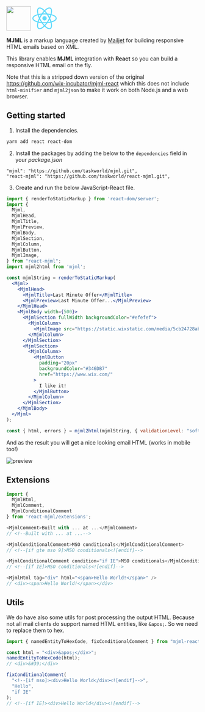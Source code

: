 <img src="https://cdn.worldvectorlogo.com/logos/mjml-by-mailjet.svg" height="64"/> <img src="data:image/svg+xml;base64,PHN2ZyB4bWxucz0iaHR0cDovL3d3dy53My5vcmcvMjAwMC9zdmciIHZpZXdCb3g9Ii0xMS41IC0xMC4yMzE3NCAyMyAyMC40NjM0OCI+CiAgPHRpdGxlPlJlYWN0IExvZ288L3RpdGxlPgogIDxjaXJjbGUgY3g9IjAiIGN5PSIwIiByPSIyLjA1IiBmaWxsPSIjNjFkYWZiIi8+CiAgPGcgc3Ryb2tlPSIjNjFkYWZiIiBzdHJva2Utd2lkdGg9IjEiIGZpbGw9Im5vbmUiPgogICAgPGVsbGlwc2Ugcng9IjExIiByeT0iNC4yIi8+CiAgICA8ZWxsaXBzZSByeD0iMTEiIHJ5PSI0LjIiIHRyYW5zZm9ybT0icm90YXRlKDYwKSIvPgogICAgPGVsbGlwc2Ugcng9IjExIiByeT0iNC4yIiB0cmFuc2Zvcm09InJvdGF0ZSgxMjApIi8+CiAgPC9nPgo8L3N2Zz4K" width="64" height="64"/>

**MJML** is a markup language created by [Mailjet](https://www.mailjet.com/) for building responsive HTML emails based on XML.

This library enables **MJML** integration with **React** so you can build a responsive HTML email on the fly.

Note that this is a stripped down version of the original https://github.com/wix-incubator/mjml-react which this does not include `html-minifier` and `mjml2json` to make it work on both Node.js and a web browser.

## Getting started

1. Install the dependencies.
```sh
yarn add react react-dom
```

2. Install the packages by adding the below to the `dependencies` field in your _package.json_
```
"mjml": "https://github.com/taskworld/mjml.git",
"react-mjml": "https://github.com/taskworld/react-mjml.git",
```

3. Create and run the below JavaScript-React file.

```jsx
import { renderToStaticMarkup } from 'react-dom/server';
import {
  Mjml,
  MjmlHead,
  MjmlTitle,
  MjmlPreview,
  MjmlBody,
  MjmlSection,
  MjmlColumn,
  MjmlButton,
  MjmlImage,
} from "react-mjml";
import mjml2html from 'mjml';

const mjmlString = renderToStaticMarkup(
  <Mjml>
    <MjmlHead>
      <MjmlTitle>Last Minute Offer</MjmlTitle>
      <MjmlPreview>Last Minute Offer...</MjmlPreview>
    </MjmlHead>
    <MjmlBody width={500}>
      <MjmlSection fullWidth backgroundColor="#efefef">
        <MjmlColumn>
          <MjmlImage src="https://static.wixstatic.com/media/5cb24728abef45dabebe7edc1d97ddd2.jpg" />
        </MjmlColumn>
      </MjmlSection>
      <MjmlSection>
        <MjmlColumn>
          <MjmlButton
            padding="20px"
            backgroundColor="#346DB7"
            href="https://www.wix.com/"
          >
            I like it!
          </MjmlButton>
        </MjmlColumn>
      </MjmlSection>
    </MjmlBody>
  </Mjml>
);

const { html, errors } = mjml2html(mjmlString, { validationLevel: "soft" });
```

And as the result you will get a nice looking email HTML (works in mobile too!)

![preview](https://user-images.githubusercontent.com/10008149/41058394-59b8ce9e-69d2-11e8-9eb9-c294f35bae9f.png)

## Extensions

```js
import {
  MjmlHtml,
  MjmlComment,
  MjmlConditionalComment
} from 'react-mjml/extensions';

<MjmlComment>Built with ... at ...</MjmlComment>
// <!--Built with ... at ...-->

<MjmlConditionalComment>MSO conditionals</MjmlConditionalComment>
// <!--[if gte mso 9]>MSO conditionals<![endif]-->

<MjmlConditionalComment condition="if IE">MSO conditionals</MjmlConditionalComment>
// <!--[if IE]>MSO conditionals<![endif]-->

<MjmlHtml tag="div" html="<span>Hello World!</span>" />
// <div><span>Hello World!</span></div>
```

## Utils

We do have also some utils for post processing the output HTML.
Because not all mail clients do support named HTML entities, like `&apos;`.
So we need to replace them to hex.

```js
import { namedEntityToHexCode, fixConditionalComment } from "mjml-react/utils";

const html = "<div>&apos;</div>";
namedEntityToHexCode(html);
// <div>&#39;</div>

fixConditionalComment(
  "<!--[if mso]><div>Hello World</div><![endif]-->",
  "Hello",
  "if IE"
);
// <!--[if IE]><div>Hello World</div><![endif]-->
```
